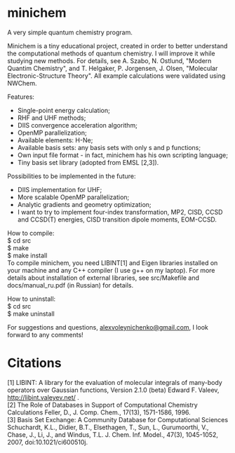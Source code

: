 # minichem
A very simple quantum chemistry program.

Minichem is a tiny educational project, created in order to better understand the computational methods of quantum chemistry. I will improve it while studying new methods.
For details, see A. Szabo, N. Ostlund, "Modern Quantim Chemistry", and T. Helgaker, P. Jorgensen, J. Olsen, "Molecular Electronic-Structure Theory". All example calculations were validated using NWChem.

Features:
 - Single-point energy calculation;
 - RHF and UHF methods;
 - DIIS convergence acceleration algorithm;
 - OpenMP parallelization;
 - Available elements: H-Ne;
 - Available basis sets: any basis sets with only s and p functions;
 - Own input file format - in fact, minichem has his own scripting language;
 - Tiny basis set library (adopted from EMSL [2,3]).

Possibilities to be implemented in the future:
 - DIIS implementation for UHF;
 - More scalable OpenMP parallelization;
 - Analytic gradients and geometry optimization;
 - I want to try to implement four-index transformation, MP2, CISD, CCSD and CCSD(T) energies, CISD transition dipole moments, EOM-CCSD.

How to compile: <br>
 $ cd src <br>
 $ make <br>
 $ make install <br>
To compile minichem, you need LIBINT[1] and Eigen libraries installed on your machine and any C++ compiler (I use g++ on my laptop).
For more details about installation of external libraries, see src/Makefile and docs/manual_ru.pdf (in Russian) for details.

How to uninstall: <br>
 $ cd src <br>
 $ make uninstall <br>

For suggestions and questions, alexvoleynichenko@gmail.com, I look forward to any comments!

# Citations
[1] LIBINT: A library for the evaluation of molecular integrals of many-body operators over Gaussian functions, Version 2.1.0 (beta)
Edward F. Valeev, http://libint.valeyev.net/ .<br>
[2] The Role of Databases in Support of Computational Chemistry Calculations
Feller, D., J. Comp. Chem., 17(13), 1571-1586, 1996.<br>
[3] Basis Set Exchange: A Community Database for Computational Sciences
Schuchardt, K.L., Didier, B.T., Elsethagen, T., Sun, L., Gurumoorthi, V., Chase, J., Li, J., and Windus, T.L.
J. Chem. Inf. Model., 47(3), 1045-1052, 2007, doi:10.1021/ci600510j. <br>

